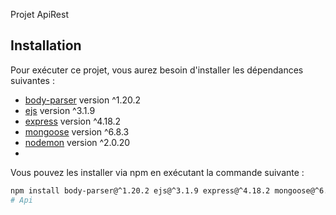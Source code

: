 Projet ApiRest


## Installation

Pour exécuter ce projet, vous aurez besoin d'installer les dépendances suivantes :

- [body-parser](https://www.npmjs.com/package/body-parser) version ^1.20.2
- [ejs](https://www.npmjs.com/package/ejs) version ^3.1.9
- [express](https://www.npmjs.com/package/express) version ^4.18.2
- [mongoose](https://www.npmjs.com/package/mongoose) version ^6.8.3
- [nodemon](https://www.npmjs.com/package/nodemon) version ^2.0.20
- 

Vous pouvez les installer via npm en exécutant la commande suivante :

```bash
npm install body-parser@^1.20.2 ejs@^3.1.9 express@^4.18.2 mongoose@^6.8.3 nodemon@^2.0.20 
# Api
 
